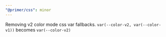 ```yaml
---
"@primer/css": minor
---
```


Removing v2 color mode css var fallbacks. `var(--color-v2, var(--color-v1))` becomes `var(--color-v2)`
